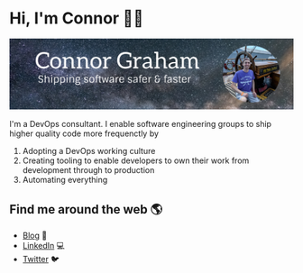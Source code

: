 # Hi, I'm Connor 👋🚀

![banner](https://raw.githubusercontent.com/ConnorGraham/ConnorGraham/master/banner.png)

I'm a DevOps consultant. I enable software engineering groups to ship higher quality code more frequenctly by
1. Adopting a DevOps working culture
2. Creating tooling to enable developers to own their work from development through to production
3. Automating everything

## Find me around the web 🌎
* [Blog](https://connorgraham.github.io/) 🚢
* [LinkedIn](https://www.linkedin.com/in/connormwg/) 💻
* [Twitter](https://twitter.com/connormwg) 🐦

